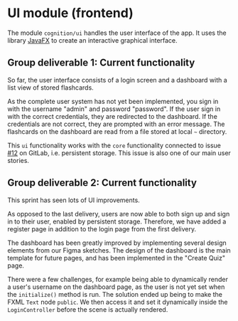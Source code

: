 # UI module (frontend)

The module `cognition/ui` handles the user interface of the app. It uses the library [JavaFX](https://openjfx.io/) to
create an interactive graphical interface.

## Group deliverable 1: Current functionality

So far, the user interface consists of a login screen and a dashboard with a list view of stored flashcards.

As the complete user system has not yet been implemented, you sign in with the username "admin" and password "password".
If the user sign in with the correct credentials, they are redirected to the dashboard. If the credentials are not
correct, they are prompted with an error message. The flashcards on the dashboard are read from a file stored at
local `~` directory.

This `ui` functionality works with the `core` functionality connected to
issue [#12](https://gitlab.stud.idi.ntnu.no/it1901/groups-2021/gr2103/gr2103/-/issues/12) on GitLab, i.e. persistent
storage. This issue is also one of our main user stories.

## Group deliverable 2: Current functionality

This sprint has seen lots of UI improvements.

As opposed to the last delivery, users are now able to both sign up and sign in to their user, enabled by persistent
storage. Therefore, we have added a register page in addition to the login page from the first delivery.

The dashboard has been greatly improved by implementing several design elements from our Figma sketches. The design of
the dashboard is the main template for future pages, and has been implemented in the "Create Quiz" page.

There were a few challenges, for example being able to dynamically render a user's username on the dashboard page, as
the user is not yet set when the `initialize()` method is run. The solution ended up being to make the FXML `Text`
node `public`. We then access it and set it dynamically inside the `LoginController` before the scene is actually
rendered.

